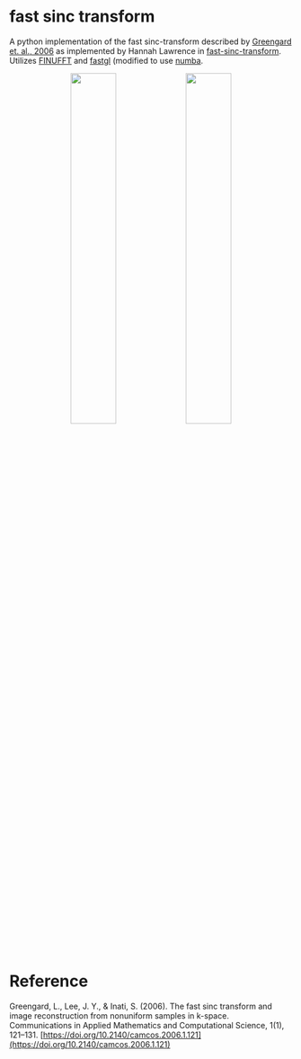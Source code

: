 # fast sinc transform

A python implementation of the fast sinc-transform described by [Greengard et. al., 2006](https://doi.org/10.2140/camcos.2006.1.121) as implemented by Hannah Lawrence in [fast-sinc-transform](https://fast-sinc-transform.readthedocs.io/en/latest/Overview.html). Utilizes [FINUFFT](https://finufft.readthedocs.io/) and [fastgl](https://people.sc.fsu.edu/~jburkardt/py_src/fastgl/fastgl.html) (modified to use [numba](http://numba.pydata.org/).

<p float="left" align="middle">
  <img src="https://raw.githubusercontent.com/gauteh/fsinc/master/doc/example_1d.png" width="40%" />
  <img src="https://raw.githubusercontent.com/gauteh/fsinc/master/doc/example_2d.png" width="40%" />
</p>

# Reference

Greengard, L., Lee, J. Y., & Inati, S. (2006). The fast sinc transform and image reconstruction from nonuniform samples in k-space. Communications in Applied Mathematics and Computational Science, 1(1), 121–131. [https://doi.org/10.2140/camcos.2006.1.121](https://doi.org/10.2140/camcos.2006.1.121)
